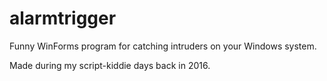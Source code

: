# alarmtrigger

Funny WinForms program for catching intruders on your Windows system.

Made during my script-kiddie days back in 2016.
